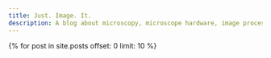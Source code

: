 ```yaml
---
title: Just. Image. It.
description: A blog about microscopy, microscope hardware, image processing, and sometimes biology.
---
```

{% for post in site.posts offset: 0 limit: 10  %}
